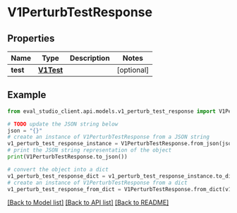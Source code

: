 # V1PerturbTestResponse


## Properties

Name | Type | Description | Notes
------------ | ------------- | ------------- | -------------
**test** | [**V1Test**](V1Test.md) |  | [optional] 

## Example

```python
from eval_studio_client.api.models.v1_perturb_test_response import V1PerturbTestResponse

# TODO update the JSON string below
json = "{}"
# create an instance of V1PerturbTestResponse from a JSON string
v1_perturb_test_response_instance = V1PerturbTestResponse.from_json(json)
# print the JSON string representation of the object
print(V1PerturbTestResponse.to_json())

# convert the object into a dict
v1_perturb_test_response_dict = v1_perturb_test_response_instance.to_dict()
# create an instance of V1PerturbTestResponse from a dict
v1_perturb_test_response_from_dict = V1PerturbTestResponse.from_dict(v1_perturb_test_response_dict)
```
[[Back to Model list]](../README.md#documentation-for-models) [[Back to API list]](../README.md#documentation-for-api-endpoints) [[Back to README]](../README.md)



